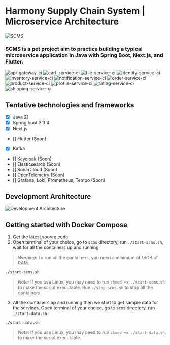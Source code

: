 # Harmony Supply Chain System | Microservice Architecture

![SCMS](https://raw.githubusercontent.com/hiepthanhtran/scms/main/images/scms.png)

### SCMS is a pet project aim to practice building a typical microservice application in Java with Spring Boot, Next.js, and Flutter.

![api-gateway-ci](https://github.com/hiepthanhtran/scms/actions/workflows/api-gateway-ci.yaml/badge.svg)
![cart-service-ci](https://github.com/hiepthanhtran/scms/actions/workflows/cart-service-ci.yaml/badge.svg)
![file-service-ci](https://github.com/hiepthanhtran/scms/actions/workflows/file-service-ci.yaml/badge.svg)
![identity-service-ci](https://github.com/hiepthanhtran/scms/actions/workflows/identity-service-ci.yaml/badge.svg)
![inventory-service-ci](https://github.com/hiepthanhtran/scms/actions/workflows/inventory-service-ci.yaml/badge.svg)
![notification-service-ci](https://github.com/hiepthanhtran/scms/actions/workflows/notification-service-ci.yaml/badge.svg)
![order-service-ci](https://github.com/hiepthanhtran/scms/actions/workflows/order-service-ci.yaml/badge.svg)
![product-service-ci](https://github.com/hiepthanhtran/scms/actions/workflows/product-service-ci.yaml/badge.svg)
![profile-service-ci](https://github.com/hiepthanhtran/scms/actions/workflows/profile-service-ci.yaml/badge.svg)
![rating-service-ci](https://github.com/hiepthanhtran/scms/actions/workflows/rating-service-ci.yaml/badge.svg)
![shipping-service-ci](https://github.com/hiepthanhtran/scms/actions/workflows/shipping-service-ci.yaml/badge.svg)

## Tentative technologies and frameworks

- [x] Java 21
- [x] Spring boot 3.3.4
- [x] Next.js
- [] Flutter (Soon)
- [x] Kafka
- [] Keycloak (Soon)
- [] Elasticsearch (Soon)
- [] SonarCloud (Soon)
- [] OpenTelemetry (Soon)
- [] Grafana, Loki, Prometheus, Tempo (Soon)

## Development Architecture

![Development Architecture](https://raw.githubusercontent.com/hiepthanhtran/harmony-supply-chain/main/images/architecture.png)

## Getting started with Docker Compose

1. Get the latest source code
2. Open terminal of your choice, go to `scms` directory, run `./start-scms.sh`, wait for all the containers up and running

> *_Warning:_* To run all the containers, you need a minimum of 16GB of RAM.

```bash
./start-scms.sh
```

> *_Note:_* If you use Linux, you may need to run `chmod +x ./start-scms.sh` to make the script executable. Run `./stop-scms.sh` to stop all the containers.

3. All the containers up and running then we start to get sample data for the services. Open terminal of your choice, go to `scms` directory,
   run `./start-data.sh`

```bash
./start-data.sh
```

> *_Note:_* If you use Linux, you may need to run `chmod +x ./start-data.sh` to make the script executable.